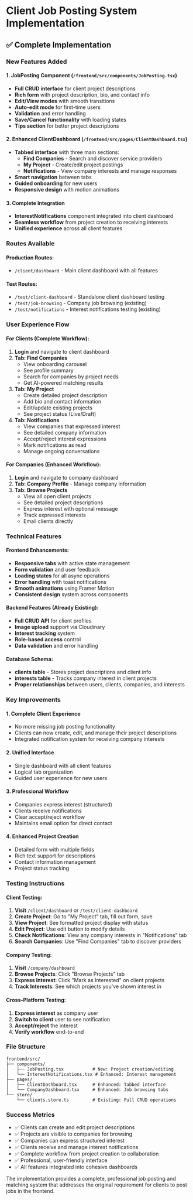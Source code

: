 # Client Job Posting System Implementation

## ✅ Complete Implementation

### New Features Added

#### 1. **JobPosting Component** (`/frontend/src/components/JobPosting.tsx`)
- **Full CRUD interface** for client project descriptions
- **Rich form** with project description, bio, and contact info
- **Edit/View modes** with smooth transitions
- **Auto-edit mode** for first-time users
- **Validation** and error handling
- **Save/Cancel functionality** with loading states
- **Tips section** for better project descriptions

#### 2. **Enhanced ClientDashboard** (`/frontend/src/pages/ClientDashboard.tsx`)
- **Tabbed interface** with three main sections:
  - **Find Companies** - Search and discover service providers
  - **My Project** - Create/edit project postings
  - **Notifications** - View company interests and manage responses
- **Smart navigation** between tabs
- **Guided onboarding** for new users
- **Responsive design** with motion animations

#### 3. **Complete Integration**
- **InterestNotifications** component integrated into client dashboard
- **Seamless workflow** from project creation to receiving interests
- **Unified experience** across all client features

### Routes Available

#### Production Routes:
- `/client/dashboard` - Main client dashboard with all features

#### Test Routes:
- `/test/client-dashboard` - Standalone client dashboard testing
- `/test/job-browsing` - Company job browsing (existing)
- `/test/notifications` - Interest notifications testing (existing)

### User Experience Flow

#### For Clients (Complete Workflow):
1. **Login** and navigate to client dashboard
2. **Tab: Find Companies** 
   - View onboarding carousel
   - See profile summary
   - Search for companies by project needs
   - Get AI-powered matching results
3. **Tab: My Project**
   - Create detailed project description
   - Add bio and contact information
   - Edit/update existing projects
   - See project status (Live/Draft)
4. **Tab: Notifications**
   - View companies that expressed interest
   - See detailed company information
   - Accept/reject interest expressions
   - Mark notifications as read
   - Manage ongoing conversations

#### For Companies (Enhanced Workflow):
1. **Login** and navigate to company dashboard
2. **Tab: Company Profile** - Manage company information
3. **Tab: Browse Projects**
   - View all open client projects
   - See detailed project descriptions
   - Express interest with optional message
   - Track expressed interests
   - Email clients directly

### Technical Features

#### Frontend Enhancements:
- **Responsive tabs** with active state management
- **Form validation** and user feedback
- **Loading states** for all async operations
- **Error handling** with toast notifications
- **Smooth animations** using Framer Motion
- **Consistent design** system across components

#### Backend Features (Already Existing):
- **Full CRUD API** for client profiles
- **Image upload** support via Cloudinary
- **Interest tracking** system
- **Role-based access** control
- **Data validation** and error handling

#### Database Schema:
- **clients table** - Stores project descriptions and client info
- **interests table** - Tracks company interest in client projects
- **Proper relationships** between users, clients, companies, and interests

### Key Improvements

#### 1. **Complete Client Experience**
- No more missing job posting functionality
- Clients can now create, edit, and manage their project descriptions
- Integrated notification system for receiving company interests

#### 2. **Unified Interface**
- Single dashboard with all client features
- Logical tab organization
- Guided user experience for new users

#### 3. **Professional Workflow**
- Companies express interest (structured)
- Clients receive notifications
- Clear accept/reject workflow
- Maintains email option for direct contact

#### 4. **Enhanced Project Creation**
- Detailed form with multiple fields
- Rich text support for descriptions
- Contact information management
- Project status tracking

### Testing Instructions

#### Client Testing:
1. **Visit** `/client/dashboard` or `/test/client-dashboard`
2. **Create Project**: Go to "My Project" tab, fill out form, save
3. **View Project**: See formatted project display with status
4. **Edit Project**: Use edit button to modify details
5. **Check Notifications**: View any company interests in "Notifications" tab
6. **Search Companies**: Use "Find Companies" tab to discover providers

#### Company Testing:
1. **Visit** `/company/dashboard`
2. **Browse Projects**: Click "Browse Projects" tab
3. **Express Interest**: Click "Mark as Interested" on client projects
4. **Track Interests**: See which projects you've shown interest in

#### Cross-Platform Testing:
1. **Express interest** as company user
2. **Switch to client** user to see notification
3. **Accept/reject** the interest
4. **Verify workflow** end-to-end

### File Structure
```
frontend/src/
├── components/
│   ├── JobPosting.tsx           # New: Project creation/editing
│   └── InterestNotifications.tsx # Enhanced: Interest management
├── pages/
│   ├── ClientDashboard.tsx      # Enhanced: Tabbed interface
│   └── CompanyDashboard.tsx     # Enhanced: Job browsing tabs
└── store/
    └── clients.store.ts         # Existing: Full CRUD operations
```

### Success Metrics
- ✅ Clients can create and edit project descriptions
- ✅ Projects are visible to companies for browsing
- ✅ Companies can express structured interest
- ✅ Clients receive and manage interest notifications
- ✅ Complete workflow from project creation to collaboration
- ✅ Professional, user-friendly interface
- ✅ All features integrated into cohesive dashboards

The implementation provides a complete, professional job posting and matching system that addresses the original requirement for clients to post jobs in the frontend.